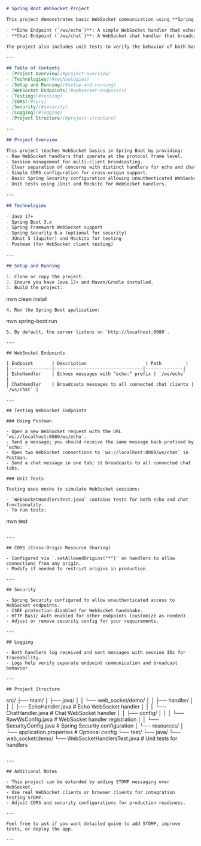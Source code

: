 ```markdown
# Spring Boot WebSocket Project

This project demonstrates basic WebSocket communication using **Spring Boot** with two WebSocket endpoints:

- **Echo Endpoint (`/ws/echo`)**: A simple WebSocket handler that echoes back any received text message prefixed with "echo: ".
- **Chat Endpoint (`/ws/chat`)**: A WebSocket chat handler that broadcasts messages to all connected clients with session IDs.

The project also includes unit tests to verify the behavior of both handlers.

---

## Table of Contents
- [Project Overview](#project-overview)
- [Technologies](#technologies)
- [Setup and Running](#setup-and-running)
- [WebSocket Endpoints](#websocket-endpoints)
- [Testing](#testing)
- [CORS](#cors)
- [Security](#security)
- [Logging](#logging)
- [Project Structure](#project-structure)

---

## Project Overview

This project teaches WebSocket basics in Spring Boot by providing:
- Raw WebSocket handlers that operate at the protocol frame level.
- Session management for multi-client broadcasting.
- Clear separation of concerns with distinct handlers for echo and chat.
- Simple CORS configuration for cross-origin support.
- Basic Spring Security configuration allowing unauthenticated WebSocket connections.
- Unit tests using JUnit and Mockito for WebSocket handlers.

---

## Technologies

- Java 17+
- Spring Boot 3.x
- Spring Framework WebSocket support
- Spring Security 6.x (optional for security)
- JUnit 5 (Jupiter) and Mockito for testing
- Postman (for WebSocket client testing)

---

## Setup and Running

1. Clone or copy the project.
2. Ensure you have Java 17+ and Maven/Gradle installed.
3. Build the project:
```

mvn clean install

```
4. Run the Spring Boot application:
```

mvn spring-boot:run

```
5. By default, the server listens on `http://localhost:8080`.

---

## WebSocket Endpoints

| Endpoint       | Description                      | Path         |
|----------------|---------------------------------|--------------|
| EchoHandler    | Echoes messages with “echo:” prefix | `/ws/echo`   |
| ChatHandler    | Broadcasts messages to all connected chat clients | `/ws/chat` |

---

## Testing WebSocket Endpoints

### Using Postman

- Open a new WebSocket request with the URL `ws://localhost:8080/ws/echo`.
- Send a message; you should receive the same message back prefixed by `echo: `.
- Open two WebSocket connections to `ws://localhost:8080/ws/chat` in Postman.
- Send a chat message in one tab; it broadcasts to all connected chat tabs.

### Unit Tests

Testing uses mocks to simulate WebSocket sessions:

- `WebSocketHandlersTest.java` contains tests for both echo and chat functionality.
- To run tests:
```

mvn test

```

---

## CORS (Cross-Origin Resource Sharing)

- Configured via `.setAllowedOrigins("*")` on handlers to allow connections from any origin.
- Modify if needed to restrict origins in production.

---

## Security

- Spring Security configured to allow unauthenticated access to WebSocket endpoints.
- CSRF protection disabled for WebSocket handshake.
- HTTP Basic Auth enabled for other endpoints (customize as needed).
- Adjust or remove security config for your requirements.

---

## Logging

- Both handlers log received and sent messages with session IDs for traceability.
- Logs help verify separate endpoint communication and broadcast behavior.

---

## Project Structure

```

src/
├── main/
│   ├── java/
│   │   └── web_socket/demo/
│   │       ├── handler/
│   │       │   ├── EchoHandler.java      \# Echo WebSocket handler
│   │       │   └── ChatHandler.java      \# Chat WebSocket handler
│   │       ├── config/
│   │       │   └── RawWsConfig.java      \# WebSocket handler registration
│   │       └── SecurityConfig.java       \# Spring Security configuration
│   └── resources/
│       └── application.properties        \# Optional config
└── test/
└── java/
└── web_socket/demo/
└── WebSocketHandlersTest.java  \# Unit tests for handlers

```

---

## Additional Notes

- This project can be extended by adding STOMP messaging over WebSocket.
- Use real WebSocket clients or browser clients for integration testing STOMP.
- Adjust CORS and security configurations for production readiness.

---

Feel free to ask if you want detailed guide to add STOMP, improve tests, or deploy the app.

---
```

